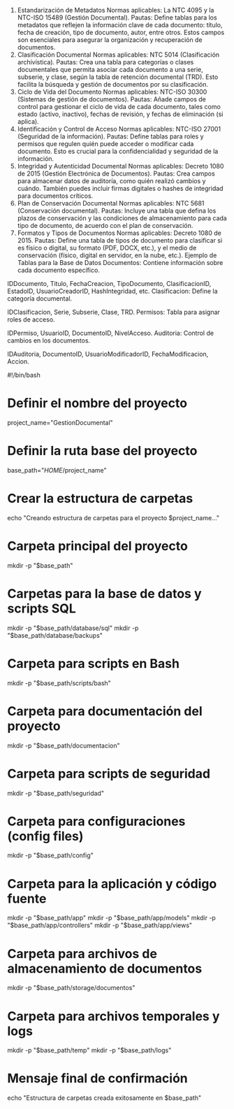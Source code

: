 1. Estandarización de Metadatos
Normas aplicables: La NTC 4095 y la NTC-ISO 15489 (Gestión Documental).
Pautas: Define tablas para los metadatos que reflejen la información clave de cada documento: título, fecha de creación, tipo de documento, autor, entre otros. Estos campos son esenciales para asegurar la organización y recuperación de documentos.
2. Clasificación Documental
Normas aplicables: NTC 5014 (Clasificación archivística).
Pautas: Crea una tabla para categorías o clases documentales que permita asociar cada documento a una serie, subserie, y clase, según la tabla de retención documental (TRD). Esto facilita la búsqueda y gestión de documentos por su clasificación.
3. Ciclo de Vida del Documento
Normas aplicables: NTC-ISO 30300 (Sistemas de gestión de documentos).
Pautas: Añade campos de control para gestionar el ciclo de vida de cada documento, tales como estado (activo, inactivo), fechas de revisión, y fechas de eliminación (si aplica).
4. Identificación y Control de Acceso
Normas aplicables: NTC-ISO 27001 (Seguridad de la información).
Pautas: Define tablas para roles y permisos que regulen quién puede acceder o modificar cada documento. Esto es crucial para la confidencialidad y seguridad de la información.
5. Integridad y Autenticidad Documental
Normas aplicables: Decreto 1080 de 2015 (Gestión Electrónica de Documentos).
Pautas: Crea campos para almacenar datos de auditoría, como quién realizó cambios y cuándo. También puedes incluir firmas digitales o hashes de integridad para documentos críticos.
6. Plan de Conservación Documental
Normas aplicables: NTC 5681 (Conservación documental).
Pautas: Incluye una tabla que defina los plazos de conservación y las condiciones de almacenamiento para cada tipo de documento, de acuerdo con el plan de conservación.
7. Formatos y Tipos de Documentos
Normas aplicables: Decreto 1080 de 2015.
Pautas: Define una tabla de tipos de documento para clasificar si es físico o digital, su formato (PDF, DOCX, etc.), y el medio de conservación (físico, digital en servidor, en la nube, etc.).
Ejemplo de Tablas para la Base de Datos
Documentos: Contiene información sobre cada documento específico.

IDDocumento, Titulo, FechaCreacion, TipoDocumento, ClasificacionID, EstadoID, UsuarioCreadorID, HashIntegridad, etc.
Clasificacion: Define la categoría documental.

IDClasificacion, Serie, Subserie, Clase, TRD.
Permisos: Tabla para asignar roles de acceso.

IDPermiso, UsuarioID, DocumentoID, NivelAcceso.
Auditoria: Control de cambios en los documentos.

IDAuditoria, DocumentoID, UsuarioModificadorID, FechaModificacion, Accion.


#!/bin/bash

# Definir el nombre del proyecto
project_name="GestionDocumental"

# Definir la ruta base del proyecto
base_path="$HOME/$project_name"

# Crear la estructura de carpetas
echo "Creando estructura de carpetas para el proyecto $project_name..."

# Carpeta principal del proyecto
mkdir -p "$base_path"

# Carpetas para la base de datos y scripts SQL
mkdir -p "$base_path/database/sql"
mkdir -p "$base_path/database/backups"

# Carpeta para scripts en Bash
mkdir -p "$base_path/scripts/bash"

# Carpeta para documentación del proyecto
mkdir -p "$base_path/documentacion"

# Carpeta para scripts de seguridad
mkdir -p "$base_path/seguridad"

# Carpeta para configuraciones (config files)
mkdir -p "$base_path/config"

# Carpeta para la aplicación y código fuente
mkdir -p "$base_path/app"
mkdir -p "$base_path/app/models"
mkdir -p "$base_path/app/controllers"
mkdir -p "$base_path/app/views"

# Carpeta para archivos de almacenamiento de documentos
mkdir -p "$base_path/storage/documentos"

# Carpeta para archivos temporales y logs
mkdir -p "$base_path/temp"
mkdir -p "$base_path/logs"

# Mensaje final de confirmación
echo "Estructura de carpetas creada exitosamente en $base_path"
